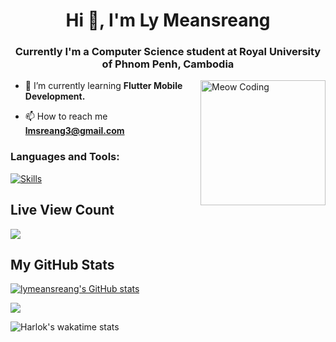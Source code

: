<h1 align="center">Hi 👋, I'm Ly Meansreang</h1>
<h3 align="center">Currently I'm a Computer Science student at Royal University of Phnom Penh, Cambodia</h3>
<img align="right" alt="Meow Coding" width="200" src="https://images-cdn.exchange.art/qshqgr0cjqmr5phD1tK-3gnohYWmfcXwx6VWnk27o38?ext=fastly&optimize=medium">


- 🌱 I’m currently learning **Flutter Mobile Development.**

- 📫 How to reach me **lmsreang3@gmail.com**

<h3 align="left">Languages and Tools:</h3>

[![Skills](https://skillicons.dev/icons?i=html,css,js,flutter,dart,tailwind,postgres,figma,git,php,laravel,postman)](https://skillicons.dev)

## Live View Count

![](https://gh-hits.nomadcoders.workers.dev/view?username=lymeansreang)

## My GitHub Stats

<a href="http://www.github.com/lymeansreang"><img src="https://github-readme-stats.vercel.app/api?username=lymeansreang&show_icons=true&layout=compact&theme=dark" alt="lymeansreang's GitHub stats" /></a>

<a href="http://www.github.com/lymeansreang"><img src="https://github-readme-streak-stats.herokuapp.com/?user=lymeansreang&theme=dark#gh-dark-mode-only&stroke=a855f7&background=1c1917&ring=a855f7&fire=a855f7&currStreakNum=a855f7&currStreakLabel=a855f7&sideNums=a855f7&sideLabels=a855f7&dates=a855f7&hide_border=true" /></a>



![Harlok's wakatime stats](https://github-readme-stats.vercel.app/api/wakatime?username=sreang&layout=compact&theme=dark#gh-dark-mode-only)
